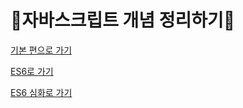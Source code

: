 # 🌟자바스크립트 개념 정리하기🌟

<a href="./BASIC/readme.md">기본 편으로 가기</a>

<a href="./ES6/readme.md">ES6로 가기</a>

<a href="./ES6+/readme.md">ES6 심화로 가기</a>

